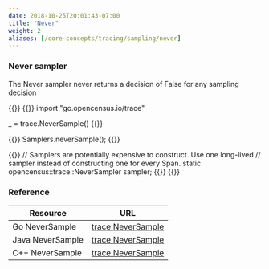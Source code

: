 ```yaml
---
date: 2018-10-25T20:01:43-07:00
title: "Never"
weight: 2
aliases: [/core-concepts/tracing/sampling/never]
---
```


### Never sampler
The Never sampler never returns a decision of False for any sampling decision

{{<tabs Go Java Python CplusPlus>}}
{{<highlight go>}}
import "go.opencensus.io/trace"

_ = trace.NeverSample()
{{</highlight>}}

{{<highlight java>}}
Samplers.neverSample();
{{</highlight>}}

{{<highlight cpp>}}
// Samplers are potentially expensive to construct. Use one long-lived
// sampler instead of constructing one for every Span.
static opencensus::trace::NeverSampler sampler;
{{</highlight>}}
{{</tabs>}}

### Reference
Resource|URL
---|---
Go NeverSample|[trace.NeverSample](https://godoc.org/go.opencensus.io/trace#NeverSample)
Java NeverSample|[trace.NeverSample](https://static.javadoc.io/io.opencensus/opencensus-api/0.16.1/io/opencensus/trace/samplers/Samplers.html#neverSample--)
C++ NeverSample|[trace.NeverSample](https://github.com/census-instrumentation/opencensus-cpp/blob/c5e59c48a3c40a7da737391797423b88e93fd4bb/opencensus/trace/sampler.h#L83)
